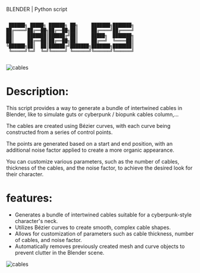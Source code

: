 BLENDER | Python script

```

 ██████╗ █████╗ ██████╗ ██╗     ███████╗███████╗
██╔════╝██╔══██╗██╔══██╗██║     ██╔════╝██╔════╝
██║     ███████║██████╔╝██║     █████╗  ███████╗
██║     ██╔══██║██╔══██╗██║     ██╔══╝  ╚════██║
╚██████╗██║  ██║██████╔╝███████╗███████╗███████║
 ╚═════╝╚═╝  ╚═╝╚═════╝ ╚══════╝╚══════╝╚══════╝
                                                
```
![cables](https://user-images.githubusercontent.com/92639080/226735432-04982efb-1836-402b-8a18-e64a910d647f.gif)

# Description:
This script provides a way to generate a bundle of intertwined cables in Blender, like to simulate guts or cyberpunk / biopunk cables column,...  

The cables are created using Bézier curves, with each curve being constructed from a series of control points. 

The points are generated based on a start and end position, with an additional noise factor applied to create a more organic appearance. 

You can customize various parameters, such as the number of cables, thickness of the cables, and the noise factor, to achieve the desired look for their character.


# features:

* Generates a bundle of intertwined cables suitable for a cyberpunk-style character's neck.
* Utilizes Bézier curves to create smooth, complex cable shapes.
* Allows for customization of parameters such as cable thickness, number of cables, and noise factor.
* Automatically removes previously created mesh and curve objects to prevent clutter in the Blender scene.

![cables](https://user-images.githubusercontent.com/92639080/226735476-d1271887-989f-428c-868c-aa429bf9d289.png)
